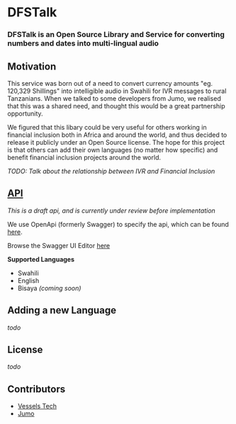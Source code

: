 # DFSTalk
### DFSTalk is an Open Source Library and Service for converting numbers and dates into multi-lingual audio


## Motivation

This service was born out of a need to convert currency amounts "eg. 120,329 Shillings" into intelligible audio in Swahili for IVR messages to rural Tanzanians. When we talked to some developers from Jumo, we realised that this was a shared need, and thought this would be a great partnership opportunity. 

We figured that this libary could be very useful for others working in financial inclusion both in Africa and around the world, and thus decided to release it publicly under an Open Source license. The hope for this project is that others can add their own languages (no matter how specific) and benefit financial inclusion projects around the world.

_TODO: Talk about the relationship between IVR and Financial Inclusion_

## [API](https://vessels-tech.github.io/dfstalk/docs/index.html)

_This is a draft api, and is currently under review before implementation_

We use OpenApi (formerly Swagger) to specify the api, which can be found [here](./swagger.yaml).  

Browse the Swagger UI Editor [here](https://vessels-tech.github.io/dfstalk/docs/index.html)


__Supported Languages__
- Swahili
- English
- Bisaya _(coming soon)_



## Adding a new Language

_todo_

## License

_todo_

## Contributors

- [Vessels Tech](https://vesselstech.com)
- [Jumo](https://www.jumo.world/)

